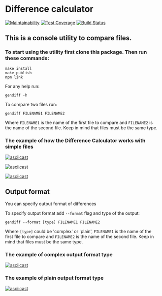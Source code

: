 # Difference calculator
[![Maintainability](https://api.codeclimate.com/v1/badges/58160e9f536148295794/maintainability)](https://codeclimate.com/github/Yoffic/frontend-project-lvl2/maintainability)
[![Test Coverage](https://api.codeclimate.com/v1/badges/58160e9f536148295794/test_coverage)](https://codeclimate.com/github/Yoffic/frontend-project-lvl2/test_coverage)
[![Build Status](https://travis-ci.com/Yoffic/frontend-project-lvl2.svg?branch=master)](https://travis-ci.com/Yoffic/frontend-project-lvl2)

## This is a console utility to compare files.   
### To start using the utility first clone this package. Then run these commands:
```
make install
make publish
npm link
```   

For any help run:   

```
gendiff -h
```   

To compare two files run:   

```
gendiff FILENAME1 FILENAME2

```   

Where `FILENAME1` is the name of the first file to compare and `FILENAME2` is the name of the second file. Keep in mind that files must be the same type.

### The example of how the Difference Calculator works with simple files  
[![asciicast](https://asciinema.org/a/DfCTXz6feBOI9YAlSfMuquBTa.svg)](https://asciinema.org/a/DfCTXz6feBOI9YAlSfMuquBTa)   

[![asciicast](https://asciinema.org/a/iSjYcbCDl4pq7z4GKwwzlLVsZ.svg)](https://asciinema.org/a/iSjYcbCDl4pq7z4GKwwzlLVsZ)

[![asciicast](https://asciinema.org/a/KLCWAkQXBkAimcIdG8P49K6hJ.svg)](https://asciinema.org/a/KLCWAkQXBkAimcIdG8P49K6hJ)   

## Output format
You can specify output format of differences

To specify output format add `--format` flag and type of the output:   

```
gendiff --format [type] FILENAME1 FILENAME2

```   

Where `[type]` could be 'complex' or 'plain', `FILENAME1` is the name of the first file to compare and `FILENAME2` is the name of the second file. Keep in mind that files must be the same type.

### The example of complex output format type
[![asciicast](https://asciinema.org/a/mtYuH1DidHffvW1T7Hh78eXJV.svg)](https://asciinema.org/a/mtYuH1DidHffvW1T7Hh78eXJV)   

### The example of plain output format type

[![asciicast](https://asciinema.org/a/D7JdBnhrwLa55vDZZaHX3WiJD.svg)](https://asciinema.org/a/D7JdBnhrwLa55vDZZaHX3WiJD)   
